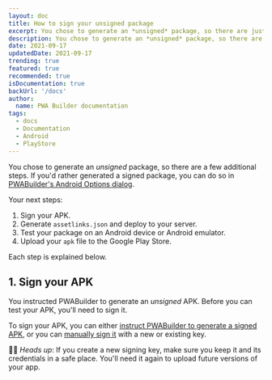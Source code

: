 ```yaml
---
layout: doc
title: How to sign your unsigned package
excerpt: You chose to generate an *unsigned* package, so there are just a few additional steps
description: You chose to generate an *unsigned* package, so there are just a few additional steps
date: 2021-09-17
updatedDate: 2021-09-17
trending: true
featured: true
recommended: true
isDocumentation: true
backUrl: '/docs'
author:
  name: PWA Builder documentation
tags:
  - docs
  - Documentation
  - Android
  - PlayStore
---
```


You chose to generate an *unsigned* package, so there are a few additional steps. If you'd rather generated a signed package, you can do so in [PWABuilder's Android Options dialog](/docs/android/generating-android-package).

Your next steps:
1. Sign your APK.
2. Generate `assetlinks.json` and deploy to your server.
3. Test your package on an Android device or Android emulator.
4. Upload your `apk` file to the Google Play Store.

Each step is explained below.

## 1. Sign your APK

You instructed PWABuilder to generate an *unsigned* APK. Before you can test your APK, you'll need to sign it.

To sign your APK, you can either [instruct PWABuilder to generate a signed APK](/docs/android/generating-android-package), or you can [manually sign it](https://developer.android.com/studio/publish/app-signing) with a new or existing key.

💁‍♂️ *Heads up*: If you create a new signing key, make sure you keep it and its credentials in a safe place. You'll need it again to upload future versions of your app.